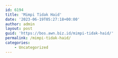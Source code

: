 ```yaml
---
id: 6194
title: 'Mimpi Tidak Haid'
date: '2023-06-19T05:27:18+00:00'
author: admin
layout: post
guid: 'https://bos.awn.biz.id/mimpi-tidak-haid/'
permalink: /mimpi-tidak-haid/
categories:
    - Uncategorized
---
```


